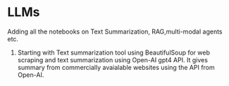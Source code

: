 # LLMs
Adding all the notebooks on Text Summarization, RAG,multi-modal agents etc.
1. Starting with Text summarization tool using BeautifulSoup for web scraping and text summarization using Open-AI gpt4 API. It gives summary from commercially avaialable websites using the API from Open-AI.
